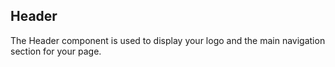 ## Header

The Header component is used to display your logo and the main navigation section for your page. 
